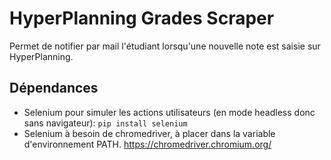 # HyperPlanning Grades Scraper
Permet de notifier par mail l'étudiant lorsqu'une nouvelle note est saisie sur HyperPlanning.

## Dépendances
- Selenium pour simuler les actions utilisateurs (en mode headless donc sans navigateur): `pip install selenium`
- Selenium à besoin de chromedriver, à placer dans la variable d'environnement PATH. https://chromedriver.chromium.org/
